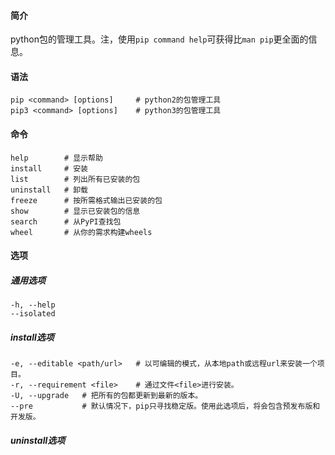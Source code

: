 #### 简介

python包的管理工具。注，使用`pip command help`可获得比`man pip`更全面的信息。

#### 语法

```
pip <command> [options]		# python2的包管理工具
pip3 <command> [options]	# python3的包管理工具
```

#### 命令

```
help		# 显示帮助
install		# 安装
list		# 列出所有已安装的包
uninstall	# 卸载
freeze		# 按所需格式输出已安装的包
show		# 显示已安装包的信息
search		# 从PyPI查找包
wheel		# 从你的需求构建wheels
```

#### 选项

##### 通用选项

```
-h, --help
--isolated
```



##### install选项

```
-e, --editable <path/url>	# 以可编辑的模式，从本地path或远程url来安装一个项目。
-r, --requirement <file>	# 通过文件<file>进行安装。
-U, --upgrade	# 把所有的包都更新到最新的版本。
--pre			# 默认情况下，pip只寻找稳定版。使用此选项后，将会包含预发布版和开发版。
```



##### uninstall选项